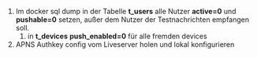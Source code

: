 1. Im docker sql dump in der Tabelle __t_users__ alle Nutzer __active=0__ und __pushable=0__ setzen, außer dem Nutzer der Testnachrichten empfangen soll.
	1. in __t_devices__ __push_enabled=0__ für alle fremden devices
2. APNS Authkey config vom Liveserver holen und lokal konfigurieren